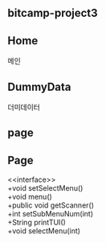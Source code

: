 ##  bitcamp-project3

## Home

메인

## DummyData

더미데이터


## page

## Page

\<\<interface\>\><br>
+void setSelectMenu()<br>
+void menu()<br>
+public void getScanner()<br>
+int setSubMenuNum(int)<br>
+String printTUI()<br>
+void selectMenu(int)<br>
